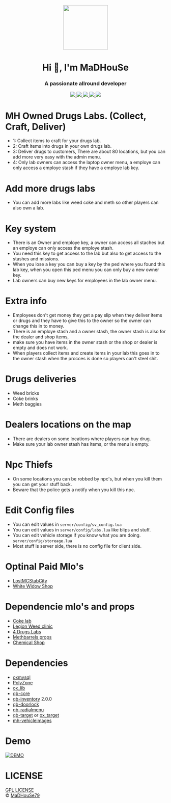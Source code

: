 <p align="center">
    <img width="140" src="https://icons.iconarchive.com/icons/iconarchive/red-orb-alphabet/128/Letter-M-icon.png" />  
    <h1 align="center">Hi 👋, I'm MaDHouSe</h1>
    <h3 align="center">A passionate allround developer </h3>    
</p>

<p align="center">
    <a href="https://github.com/MaDHouSe79/mh-owneddrugslabs/issues">
        <img src="https://img.shields.io/github/issues/MaDHouSe79/mh-owneddrugslabs"/> 
    </a>
    <a href="https://github.com/MaDHouSe79/mh-owneddrugslabs/watchers">
        <img src="https://img.shields.io/github/watchers/MaDHouSe79/mh-owneddrugslabs"/> 
    </a> 
    <a href="https://github.com/MaDHouSe79/mh-owneddrugslabs/network/members">
        <img src="https://img.shields.io/github/forks/MaDHouSe79/mh-owneddrugslabs"/> 
    </a>  
    <a href="https://github.com/MaDHouSe79/mh-owneddrugslabs/stargazers">
        <img src="https://img.shields.io/github/stars/MaDHouSe79/mh-owneddrugslabs?color=white"/> 
    </a>
    <a href="https://github.com/MaDHouSe79/mh-owneddrugslabs/blob/main/LICENSE">
        <img src="https://img.shields.io/github/license/MaDHouSe79/mh-owneddrugslabs?color=black"/> 
    </a>      
</p>

# MH Owned Drugs Labs. (Collect, Craft, Deliver)
- 1: Collect items to craft for your drugs lab.
- 2: Craft items into drugs in your own drugs lab.
- 3: Deliver drugs to customers, There are about 80 locations, but you can add more very easy with the admin menu.
- 4: Only lab owners can access the laptop owner menu, a employe can only access a employe stash if they have a employe lab key.

# Add more drugs labs
- You can add more labs like weed coke and meth so other players can also own a lab.

# Key system
- There is an Owner and employe key, a owner can access all staches but an employe can only access the employe stash.
- You need this key to get access to the lab but also to get access to the stashes and missions.
- When you lose a key you can buy a key by the ped where you found this lab key, when you open this ped menu you can only buy a new owner key.
- Lab owners can buy new keys for employees in the lab owner menu.

# Extra info
- Employees don't get money they get a pay slip when they deliver items or drugs and they have to give this to the owner so the owner can change this in to money.
- There is an employe stash and a owner stash, the owner stash is also for the dealer and shop items, 
- make sure you have items in the owner stash or the shop or dealer is empty and does not work.
- When players collect items and create items in your lab this goes in to the owner stash when the procces is done so players can't steel shit.

# Drugs deliveries
- Weed bricks
- Coke brinks
- Meth baggies

# Dealers locations on the map
- There are dealers on some locations where players can buy drug.
- Make sure your lab owner stash has items, or the menu is empty.

# Npc Thiefs
- On some locations you can be robbed by npc's, but when you kill them you can get your stuff back.
- Beware that the police gets a notify when you kill this npc.

# Edit Config files
- You can edit values in `server/config/sv_config.lua`
- You can edit values in `server/config/labs.lua` like blips and stuff.
- You can edit vehicle storage if you know what you are doing. `server/config/storeage.lua`
- Most stuff is server side, there is no config file for client side.

# Optinal Paid Mlo's
- [LostMCStabCity](https://fivem.gg/product/lost-mc-stab-city-mlo)
- [White Widow Shop](https://forum.cfx.re/t/paid-mlo-white-widow-vinewood-updated/4873738)

# Dependencie mlo's and props
- [Coke lab](https://www.gta5-mods.com/maps/mlo-enhanced-coke-lab-sp-fivem-dvd6789)
- [Legion Weed clinic](https://www.gta5-mods.com/maps/mlo-legion-weed-clinic)
- [4 Drugs Labs](https://www.gta5-mods.com/maps/mlo-4x-drug-lab-interiors-sp-fivem)
- [Methbarrels props](https://github.com/StuxxyOfficial/methbarrels)
- [Chemical Shop](https://www.gta5-mods.com/maps/mlo-chemical-shop-add-on-fivem-mrtrue#description_tab)

# Dependencies
- [oxmysql](https://github.com/overextended/oxmysql/releases)
- [PolyZone](https://github.com/mkafrin/PolyZone/releases)
- [ox_lib](https://github.com/overextended/ox_lib/releases)
- [qb-core](https://github.com/qbcore-framework/qb-core)
- [qb-inventory](https://github.com/qbcore-framework/qb-inventory) 2.0.0
- [qb-doorlock](https://github.com/qbcore-framework/qb-doorlock)
- [qb-radialmenu](https://github.com/qbcore-framework/qb-radialmenu)
- [qb-target](https://github.com/qbcore-framework/qb-target) or [ox_target](https://github.com/overextended/ox_target/releases)
- [mh-vehicleimages](https://github.com/MaDHouSe79/mh-vehicleimages)

# Demo
[![DEMO](https://img.youtube.com/vi/kDuCkarI0LM/0.jpg)](https://www.youtube.com/watch?v=kDuCkarI0LM)


# LICENSE
[GPL LICENSE](./LICENSE)<br />
&copy; [MaDHouSe79](https://www.youtube.com/@MaDHouSe79)
